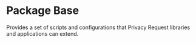 # Package Base

Provides a set of scripts and configurations that Privacy Request libraries
and applications can extend.
